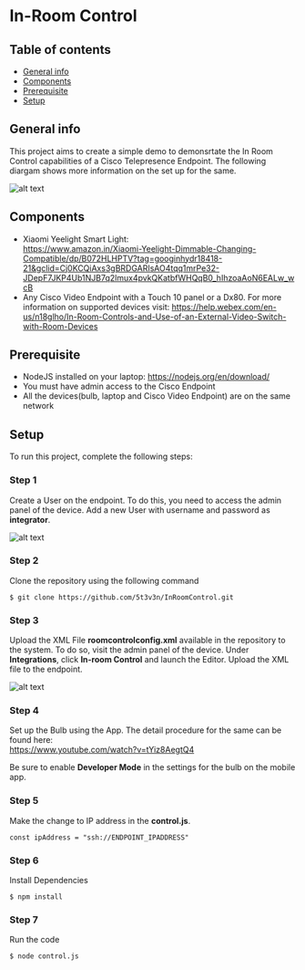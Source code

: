 # In-Room Control

## Table of contents
* [General info](#general-info)
* [Components](#components)
* [Prerequisite](#Prerequisite)
* [Setup](#setup)

## General info
This project aims to create a simple demo to demonsrtate the In Room Control capabilities of a Cisco Telepresence Endpoint. The following diargam shows more information on the set up for the same. 


![alt text](https://user-images.githubusercontent.com/12582569/54210337-4e296700-4505-11e9-92e1-c3cf854d520d.png
)

## Components
* Xiaomi Yeelight Smart Light:  
https://www.amazon.in/Xiaomi-Yeelight-Dimmable-Changing-Compatible/dp/B072HLHPTV?tag=googinhydr18418-21&gclid=Cj0KCQiAxs3gBRDGARIsAO4tqq1mrPe32-JDepF7JKP4Ub1NJB7q2lmux4pvkQKatbfWHQqB0_hIhzoaAoN6EALw_wcB
* Any Cisco Video Endpoint with a Touch 10 panel or a Dx80. For more information on supported devices visit:   https://help.webex.com/en-us/n18glho/In-Room-Controls-and-Use-of-an-External-Video-Switch-with-Room-Devices


## Prerequisite
* NodeJS installed on your laptop: https://nodejs.org/en/download/
* You must have admin access to the Cisco Endpoint 
* All the devices(bulb, laptop and Cisco Video Endpoint) are on the same network

	
## Setup
To run this project, complete the following steps:

### Step 1
Create a User on the endpoint. To do this, you need to access the admin panel of the device. Add a new User with username and password as **integrator**. 


![alt text](https://user-images.githubusercontent.com/12582569/54212591-2e943d80-4509-11e9-8978-28a5e3188387.png)

### Step 2
Clone the repository using the following command
```
$ git clone https://github.com/5t3v3n/InRoomControl.git
```

### Step 3
Upload the XML File **roomcontrolconfig.xml** available in the repository to the system. To do so, visit the admin panel of the device. Under **Integrations**, click **In-room Control** and launch the Editor. Upload the XML file to the endpoint.

![alt text](https://user-images.githubusercontent.com/12582569/54215654-4b7f3f80-450e-11e9-9217-fb998c876d8f.png)


### Step 4
Set up the Bulb using the App. The detail procedure for the same can be found here:  
https://www.youtube.com/watch?v=tYiz8AegtQ4

Be sure to enable **Developer Mode** in the settings for the bulb on the mobile app.


### Step 5
Make the change to IP address in the **control.js**.
```
const ipAddress = "ssh://ENDPOINT_IPADDRESS"
```


### Step 6
Install Dependencies
```
$ npm install
```

### Step 7
Run the code 
```
$ node control.js
```


